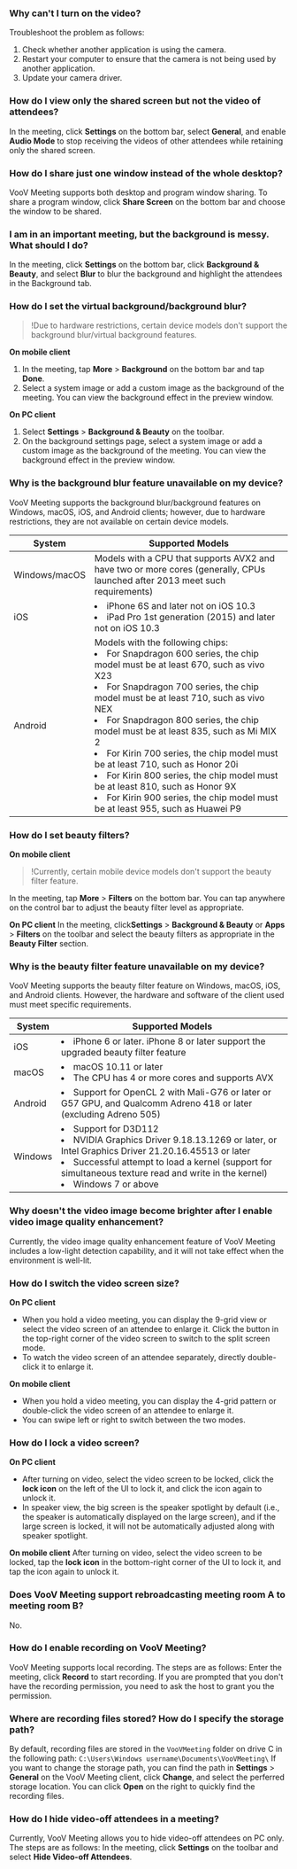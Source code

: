 
### Why can't I turn on the video?
Troubleshoot the problem as follows:
1. Check whether another application is using the camera.
2. Restart your computer to ensure that the camera is not being used by another application.
3. Update your camera driver.


### How do I view only the shared screen but not the video of attendees?
In the meeting, click **Settings** on the bottom bar, select **General**, and enable **Audio Mode** to stop receiving the videos of other attendees while retaining only the shared screen.


### How do I share just one window instead of the whole desktop?
VooV Meeting supports both desktop and program window sharing. To share a program window, click **Share Screen** on the bottom bar and choose the window to be shared.

### I am in an important meeting, but the background is messy. What should I do?
In the meeting, click **Settings** on the bottom bar, click **Background & Beauty**, and select **Blur** to blur the background and highlight the attendees in the Background tab.

### How do I set the virtual background/background blur?
>!Due to hardware restrictions, certain device models don't support the background blur/virtual background features.

**On mobile client**
1. In the meeting, tap **More** > **Background** on the bottom bar and tap **Done**.
2. Select a system image or add a custom image as the background of the meeting. You can view the background effect in the preview window.


**On PC client**
1. Select **Settings** > **Background & Beauty** on the toolbar.
2. On the background settings page, select a system image or add a custom image as the background of the meeting. You can view the background effect in the preview window.

### Why is the background blur feature unavailable on my device?
VooV Meeting supports the background blur/background features on Windows, macOS, iOS, and Android clients; however, due to hardware restrictions, they are not available on certain device models.

| System | Supported Models | 
|---------|---------|
| Windows/macOS | Models with a CPU that supports AVX2 and have two or more cores (generally, CPUs launched after 2013 meet such requirements) | 
|iOS |<li>iPhone 6S and later not on iOS 10.3<li> iPad Pro 1st generation (2015) and later not on iOS 10.3 |
|Android| Models with the following chips:<li>For Snapdragon 600 series, the chip model must be at least 670, such as vivo X23<li>For Snapdragon 700 series, the chip model must be at least 710, such as vivo NEX<li>For Snapdragon 800 series, the chip model must be at least 835, such as Mi MIX 2<li>For Kirin 700 series, the chip model must be at least 710, such as Honor 20i<li>For Kirin 800 series, the chip model must be at least 810, such as Honor 9X<li>For Kirin 900 series, the chip model must be at least 955, such as Huawei P9 |


### How do I set beauty filters?
**On mobile client**
>!Currently, certain mobile device models don't support the beauty filter feature.

In the meeting, tap **More** > **Filters** on the bottom bar. You can tap anywhere on the control bar to adjust the beauty filter level as appropriate.

**On PC client**
In the meeting, click**Settings** > **Background & Beauty** or **Apps** > **Filters** on the toolbar and select the beauty filters as appropriate in the **Beauty Filter** section.


### Why is the beauty filter feature unavailable on my device?
VooV Meeting supports the beauty filter feature on Windows, macOS, iOS, and Android clients. However, the hardware and software of the client used must meet specific requirements.

| System | Supported Models | 
|---------|---------|
|iOS| <li>iPhone 6 or later. iPhone 8 or later support the upgraded beauty filter feature |
| macOS    |<li>macOS 10.11 or later<li>The CPU has 4 or more cores and supports AVX |
| Android    |<li>Support for OpenCL 2 with Mali-G76 or later or G57 GPU, and Qualcomm Adreno 418 or later (excluding Adreno 505) |
|    Windows      |<li>Support for D3D112<li>NVIDIA Graphics Driver 9.18.13.1269 or later, or Intel Graphics Driver 21.20.16.45513 or later<li>Successful attempt to load a kernel (support for simultaneous texture read and write in the kernel)<li>Windows 7 or above |


### Why doesn't the video image become brighter after I enable video image quality enhancement?
Currently, the video image quality enhancement feature of VooV Meeting includes a low-light detection capability, and it will not take effect when the environment is well-lit.


### How do I switch the video screen size?
**On PC client**
- When you hold a video meeting, you can display the 9-grid view or select the video screen of an attendee to enlarge it. Click the button in the top-right corner of the video screen to switch to the split screen mode.
- To watch the video screen of an attendee separately, directly double-click it to enlarge it.
 
**On mobile client**
- When you hold a video meeting, you can display the 4-grid pattern or double-click the video screen of an attendee to enlarge it.
- You can swipe left or right to switch between the two modes.




### How do I lock a video screen?
**On PC client**
- After turning on video, select the video screen to be locked, click the **lock icon** on the left of the UI to lock it, and click the icon again to unlock it.
- In speaker view, the big screen is the speaker spotlight by default (i.e., the speaker is automatically displayed on the large screen), and if the large screen is locked, it will not be automatically adjusted along with speaker spotlight.

**On mobile client**
After turning on video, select the video screen to be locked, tap the **lock icon** in the bottom-right corner of the UI to lock it, and tap the icon again to unlock it.


### Does VooV Meeting support rebroadcasting meeting room A to meeting room B?

No.


### How do I enable recording on VooV Meeting?
VooV Meeting supports local recording.
The steps are as follows: 
Enter the meeting, click **Record** to start recording. If you are prompted that you don't have the recording permission, you need to ask the host to grant you the permission.

### Where are recording files stored? How do I specify the storage path?
By default, recording files are stored in the `VooVMeeting` folder on drive C in the following path:
`C:\Users\Windows username\Documents\VooVMeeting\`
If you want to change the storage path, you can find the path in **Settings** > **General** on the VooV Meeting client, click **Change**, and select the perferred storage location. You can click **Open** on the right to quickly find the recording files.

### How do I hide video-off attendees in a meeting?
Currently, VooV Meeting allows you to hide video-off attendees on PC only.
The steps are as follows:
In the meeting, click **Settings** on the toolbar and select **Hide Video-off Attendees**.
